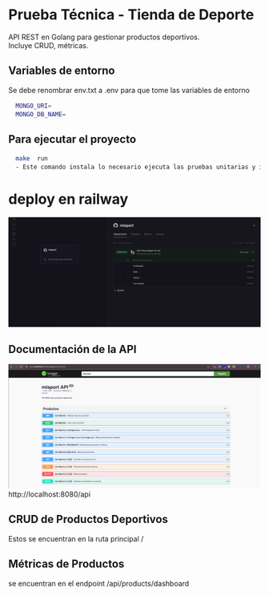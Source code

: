 # Prueba Técnica - Tienda de Deporte

API REST en Golang para gestionar productos deportivos.  
Incluye CRUD, métricas.

## Variables de entorno

Se debe renombrar env.txt a .env para que tome las variables de entorno

```bash
  MONGO_URI=
  MONGO_DB_NAME=
```

## Para ejecutar el proyecto

```bash
  make  run
  - Este comando instala lo necesario ejecuta las pruebas unitarias y inicia el servicio el cual esta en :8080
```

# deploy en railway

![Logo de MLSport](deploy.png)

## Documentación de la API

![Logo de MLSport](api.png)
http://localhost:8080/api

## CRUD de Productos Deportivos

Estos se encuentran en la ruta principal /

## Métricas de Productos

se encuentran en el endpoint /api/products/dashboard
